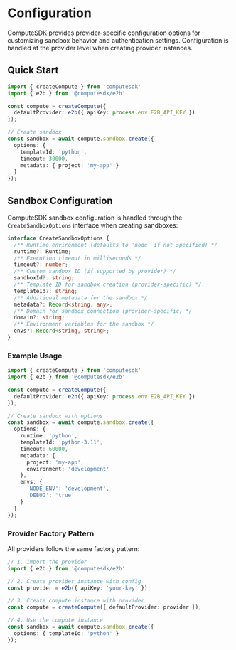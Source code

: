 # Configuration

ComputeSDK provides provider-specific configuration options for customizing sandbox behavior and authentication settings. Configuration is handled at the provider level when creating provider instances.

## Quick Start

```typescript
import { createCompute } from 'computesdk'
import { e2b } from '@computesdk/e2b'

const compute = createCompute({ 
  defaultProvider: e2b({ apiKey: process.env.E2B_API_KEY }) 
});

// Create sandbox
const sandbox = await compute.sandbox.create({
  options: {
    templateId: 'python',
    timeout: 30000,
    metadata: { project: 'my-app' }
  }
});
```

## Sandbox Configuration

ComputeSDK sandbox configuration is handled through the `CreateSandboxOptions` interface when creating sandboxes:

```typescript
interface CreateSandboxOptions {
  /** Runtime environment (defaults to 'node' if not specified) */
  runtime?: Runtime;
  /** Execution timeout in milliseconds */
  timeout?: number;
  /** Custom sandbox ID (if supported by provider) */
  sandboxId?: string;
  /** Template ID for sandbox creation (provider-specific) */
  templateId?: string;
  /** Additional metadata for the sandbox */
  metadata?: Record<string, any>;
  /** Domain for sandbox connection (provider-specific) */
  domain?: string;
  /** Environment variables for the sandbox */
  envs?: Record<string, string>;
}
```

### Example Usage

```typescript
import { createCompute } from 'computesdk'
import { e2b } from '@computesdk/e2b'

const compute = createCompute({ 
  defaultProvider: e2b({ apiKey: process.env.E2B_API_KEY }) 
});

// Create sandbox with options
const sandbox = await compute.sandbox.create({
  options: {
    runtime: 'python',
    templateId: 'python-3.11',
    timeout: 60000,
    metadata: { 
      project: 'my-app',
      environment: 'development'
    },
    envs: {
      'NODE_ENV': 'development',
      'DEBUG': 'true'
    }
  }
});
```


### Provider Factory Pattern

All providers follow the same factory pattern:

```typescript
// 1. Import the provider
import { e2b } from '@computesdk/e2b'

// 2. Create provider instance with config
const provider = e2b({ apiKey: 'your-key' });

// 3. Create compute instance with provider
const compute = createCompute({ defaultProvider: provider });

// 4. Use the compute instance
const sandbox = await compute.sandbox.create({
  options: { templateId: 'python' }
});
```